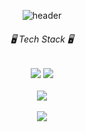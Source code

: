 <div align="center">

  ![header](https://capsule-render.vercel.app/api?type=soft&color=timeGradient&height=140&section=header&text=Hello,%20chacha!&fontSize=60)

  <h6>🖥️ Tech Stack 🖥️</h6>
  <img src="https://img.shields.io/badge/Spring%20Boot-6DB33F?style=for-the-badge&logo=springboot&logoColor=white"/>
  <img src="https://img.shields.io/badge/MySQL-4479A1?style=for-the-badge&logo=mysql&logoColor=white"/>
  <br><br>
  <img src="https://github-readme-stats.vercel.app/api/top-langs/?username=chahk03&layout=compact&theme=buefy"/>
  <br><br>
  <img src="https://github-readme-stats.vercel.app/api?username=chahk03&theme=buefy&show_icons=true"/>

</div>

<!-- ### Hi there 👋 -->

<!--
**chahk03/chahk03** is a ✨ _special_ ✨ repository because its `README.md` (this file) appears on your GitHub profile.

Here are some ideas to get you started:

- 🔭 I’m currently working on ...
- 🌱 I’m currently learning ...
- 👯 I’m looking to collaborate on ...
- 🤔 I’m looking for help with ...
- 💬 Ask me about ...
- 📫 How to reach me: ...
- 😄 Pronouns: ...
- ⚡ Fun fact: ...
-->
  

